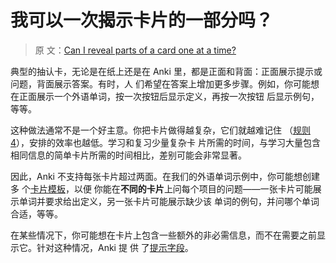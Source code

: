 # 我可以一次揭示卡片的一部分吗？

> 原
> 文：[Can I reveal parts of a card one at a time?](https://faqs.ankiweb.net/can-i-reveal-parts-of-a-card-one-at-a-time.html)

典型的抽认卡，无论是在纸上还是在 Anki 里，都是正面和背面：正面展示提示或问题，背面展示答案。有时，人
们希望在答案上增加更多步骤。例如，你可能想在正面展示一个外语单词，按一次按钮后显示定义，再按一次按钮
后显示例句，等等。

这种做法通常不是一个好主意。你把卡片做得越复杂，它们就越难记住
（[规则 4](http://www.supermemo.com/articles/20rules.htm)），安排的效率也越低。学习和复习少量复杂卡
片所需的时间，与学习大量包含相同信息的简单卡片所需的时间相比，差别可能会非常显著。

因此，Anki 不支持每张卡片超过两面。在我们的外语单词示例中，你可能想创建多
个[卡片模板](https://open-spaced-repetition.github.io/anki-manual-zh-CN/templates/intro.html)，以便
你能在**不同的卡片**上问每个项目的问题——一张卡片可能展示单词并要求给出定义，另一张卡片可能展示缺少该
单词的例句，并问哪个单词合适，等等。

在某些情况下，你可能想在卡片上包含一些额外的非必需信息，而不在需要之前显示它。针对这种情况，Anki 提
供
了[提示字段](https://open-spaced-repetition.github.io/anki-manual-zh-CN/templates/fields.html#提示字段)。
